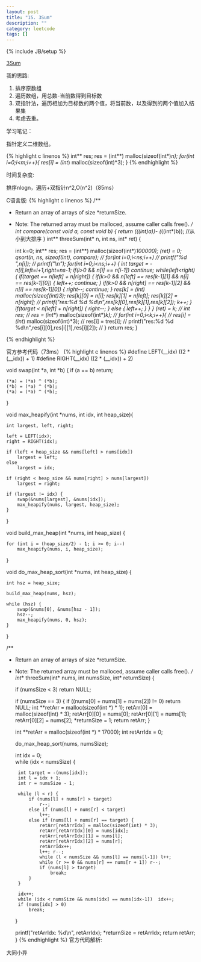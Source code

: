 ```yaml
---
layout: post
title: "15. 3Sum"
description: ""
category: leetcode
tags: []
---
```

{% include JB/setup %}


[3Sum](https://leetcode.com/problems/3sum/description/)

我的思路:

1. 排序原数组
2. 遍历数组，用总数-当前数得到目标数
3. 双指针法，遍历相加为目标数的两个值，将当前数，以及得到的两个值加入结果集
4. 考虑去重。

学习笔记：

指针定义二维数组。

{% highlight c linenos %} 
int** res;
res = (int**) malloc(sizeof(int*)*n);
for(int i=0;i<m;i++){
res[i] = (int*) malloc(sizeof(int)*3);
}
{% endhighlight %} 

时间复杂度:

排序nlogn，遍历+双指针n^2,O(n^2)（85ms）

C语言版:
{% highlight c linenos %} 
/**
 * Return an array of arrays of size *returnSize.
 * Note: The returned array must be malloced, assume caller calls free().
 */
int compare(const void *a, const void *b)
{
    return (*((int*)a))- (*((int*)b));  //从小到大排序
}
int** threeSum(int* n, int ns, int* ret) {
    
    int k=0;
    int** res;
    res = (int**) malloc(sizeof(int*)*100000);
    (*ret) = 0;
    qsort(n, ns, sizeof(int), compare);
    // for(int i=0;i<ns;i++)
    //     printf("%d ",n[i]);
    // printf("\n");
    for(int i=0;i<ns;i++) {
        int target = -n[i],left=i+1,right=ns-1;
        if(i>0 && n[i] == n[i-1]) continue;
        while(left<right) {
            if(target == n[left] + n[right]) {
                if(k>0 && n[left] == res[k-1][1] && n[i] == res[k-1][0]) {
                    left++;
                    continue;
                }
                if(k>0 && n[right] == res[k-1][2] && n[i] == res[k-1][0]) {
                    right--;
                    continue;
                }
                res[k] = (int*) malloc(sizeof(int)*3);
                res[k][0] = n[i];
                res[k][1] = n[left];
                res[k][2] = n[right];
                // printf("res:%d %d %d\n",res[k][0],res[k][1],res[k][2]);
                k++;
            }
            if(target < n[left] + n[right]) {
                right--;
            } else {
                left++;
            }
        }
    }
    (*ret) = k;
    // int** res;
    // res = (int**) malloc(sizeof(int*)*k);
    // for(int i=0;i<k;i++){
    //     res[i] = (int*) malloc(sizeof(int)*3);
    //     res[i] = tres[i];
    //     printf("res:%d %d %d\n",res[i][0],res[i][1],res[i][2]);
    // }
    return res;
}

{% endhighlight %} 

官方参考代码（73ms）
{% highlight c linenos %} 
#define LEFT(__idx)  ((2 * (__idx)) + 1)
#define RIGHT(__idx) ((2 * (__idx)) + 2)

void swap(int *a, int *b) {
    if (a == b)
        return;
    
    (*a) = (*a) ^ (*b);
    (*b) = (*a) ^ (*b);
    (*a) = (*a) ^ (*b);
}

void max_heapify(int *nums, int idx, int heap_size){
    
    int largest, left, right;
    
    left = LEFT(idx);
    right = RIGHT(idx);

    if (left < heap_size && nums[left] > nums[idx])
        largest = left;
    else
        largest = idx;
    
    if (right < heap_size && nums[right] > nums[largest])
        largest = right;
    
    if (largest != idx) {
        swap(&nums[largest], &nums[idx]);
        max_heapify(nums, largest, heap_size);
    }
}

void build_max_heap(int *nums, int heap_size) {
    
    for (int i = (heap_size/2) - 1; i >= 0; i--)
        max_heapify(nums, i, heap_size);
}

void do_max_heap_sort(int *nums, int heap_size) {
    
    int hsz = heap_size;
    
    build_max_heap(nums, hsz);
    
    while (hsz) {
        swap(&nums[0], &nums[hsz - 1]);
        hsz--;
        max_heapify(nums, 0, hsz);
    }
}

/**
 * Return an array of arrays of size *returnSize.
 * Note: The returned array must be malloced, assume caller calls free().
 */
int** threeSum(int* nums, int numsSize, int* returnSize) {
    
    if (numsSize < 3)
        return NULL;
    
    if (numsSize == 3) {
        if ((nums[0] + nums[1] + nums[2]) != 0)
            return NULL;
        int **retArr = malloc(sizeof(int *) * 1);
        retArr[0] = malloc(sizeof(int) * 3);
        retArr[0][0] = nums[0];
        retArr[0][1] = nums[1];
        retArr[0][2] = nums[2];
        *returnSize = 1;
        return retArr;
    }
    
    int **retArr = malloc(sizeof(int *) * 17000);
    int retArrIdx = 0;
    
    do_max_heap_sort(nums, numsSize);
    
    int idx = 0;    
    while (idx < numsSize) {
        
        int target = -(nums[idx]);
        int l = idx + 1;
        int r = numsSize - 1;
        
        while (l < r) {
            if (nums[l] + nums[r] > target)
                r--;
            else if (nums[l] + nums[r] < target)
                l++;
            else if (nums[l] + nums[r] == target) {
                retArr[retArrIdx] = malloc(sizeof(int) * 3);
                retArr[retArrIdx][0] = nums[idx];
                retArr[retArrIdx][1] = nums[l];
                retArr[retArrIdx][2] = nums[r];
                retArrIdx++;
                l++; r--;
                while (l < numsSize && nums[l] == nums[l-1]) l++;
                while (r >= 0 && nums[r] == nums[r + 1]) r--;
                if (nums[l] > target)
                    break;
            }
        }
        
        idx++;
        while (idx < numsSize && nums[idx] == nums[idx-1])  idx++;
        if (nums[idx] > 0)
            break;
    }
    
    printf("retArrIdx: %d\n", retArrIdx);
    *returnSize = retArrIdx;
    return retArr;
}
{% endhighlight %} 
官方代码解析:

大同小异



